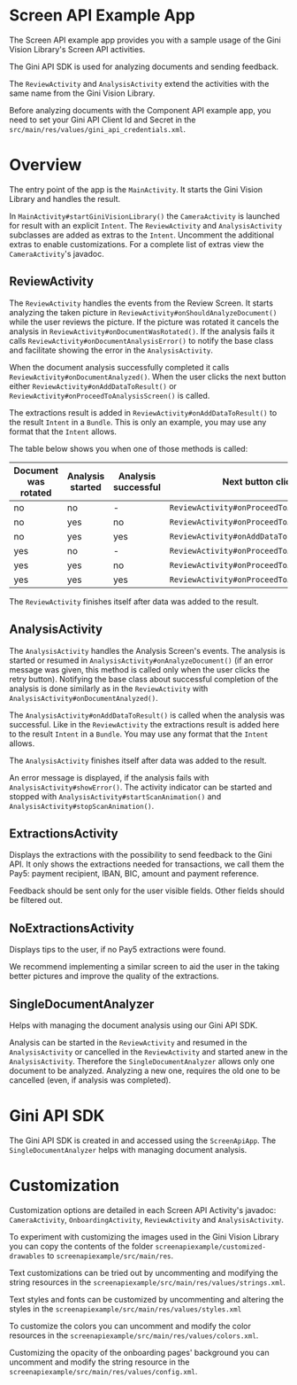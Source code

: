 Screen API Example App
=========================

The Screen API example app provides you with a sample usage of the Gini Vision Library's Screen API activities.

The Gini API SDK is used for analyzing documents and sending feedback.

The `ReviewActivity` and `AnalysisActivity` extend the activities with the same name from the Gini Vision Library.

Before analyzing documents with the Component API example app, you need to set your Gini API Client Id and Secret in the `src/main/res/values/gini_api_credentials.xml`.

Overview
========

The entry point of the app is the `MainActivity`. It starts the Gini Vision Library and handles the result.

In `MainActivity#startGiniVisionLibrary()` the `CameraActivity` is launched for result with an explicit `Intent`. The `ReviewActivity` and `AnalysisActivity` subclasses are added as extras to the `Intent`. Uncomment the additional extras to enable customizations. For a complete list of extras view the `CameraActivity`'s javadoc.

ReviewActivity
--------------

The `ReviewActivity` handles the events from the Review Screen. It starts analyzing the taken picture in `ReviewActivity#onShouldAnalyzeDocument()` while the user reviews the picture. If the picture was rotated it cancels the analysis in `ReviewActivity#onDocumentWasRotated()`. If the analysis fails it calls `ReviewActivity#onDocumentAnalysisError()` to notify the base class and facilitate showing the error in the `AnalysisActivity`. 

When the document analysis successfully completed it calls `ReviewActivity#onDocumentAnalyzed()`. When the user clicks the next button either `ReviewActivity#onAddDataToResult()` or `ReviewActivity#onProceedToAnalysisScreen()` is called.

The extractions result is added in `ReviewActivity#onAddDataToResult()` to the result `Intent` in a `Bundle`. This is only an example, you may use any format that the `Intent` allows.

The table below shows you when one of those methods is called:

|Document was rotated|Analysis started|Analysis successful|Next button clicked|
|---|---|---|---|
|no|no|-|`ReviewActivity#onProceedToAnalysisScreen()`|
|no|yes|no|`ReviewActivity#onProceedToAnalysisScreen()`|
|no|yes|yes|`ReviewActivity#onAddDataToResult()`|
|yes|no|-|`ReviewActivity#onProceedToAnalysisScreen()`|
|yes|yes|no|`ReviewActivity#onProceedToAnalysisScreen()`|
|yes|yes|yes|`ReviewActivity#onProceedToAnalysisScreen()`|

The `ReviewActivity` finishes itself after data was added to the result.

AnalysisActivity
----------------

The `AnalysisActivity` handles the Analysis Screen's events. The analysis is started or resumed in `AnalysisActivity#onAnalyzeDocument()` (if an error message was given, this method is called only when the user clicks the retry button). Notifying the base class about successful completion of the analysis is done similarly as in the `ReviewActivity` with `AnalysisActivity#onDocumentAnalyzed()`. 

The `AnalysisActivity#onAddDataToResult()` is called when the analysis was successful. Like in the `ReviewActivity` the extractions result is added here to the result `Intent` in a `Bundle`. You may use any format that the `Intent` allows. 
 
The `AnalysisActivity` finishes itself after data was added to the result.
 
An error message is displayed, if the analysis fails with `AnalysisActivity#showError()`. The activity indicator can be started and stopped with `AnalysisActivity#startScanAnimation()` and `AnalysisActivity#stopScanAnimation()`.

ExtractionsActivity
-------------------

Displays the extractions with the possibility to send feedback to the Gini API. It only shows the extractions needed for transactions, we call them the Pay5: payment recipient, IBAN, BIC, amount and payment reference.

Feedback should be sent only for the user visible fields. Other fields should be filtered out.

NoExtractionsActivity
---------------------

Displays tips to the user, if no Pay5 extractions were found. 

We recommend implementing a similar screen to aid the user in the taking better pictures and improve the quality of the extractions.

SingleDocumentAnalyzer
----------------------

Helps with managing the document analysis using our Gini API SDK. 

Analysis can be started in the `ReviewActivity` and resumed in the `AnalysisActivity` or cancelled in the `ReviewActivity` and started anew in the `AnalysisActivity`. Therefore the `SingleDocumentAnalyzer` allows only one document to be analyzed. Analyzing a new one, requires the old one to be cancelled (even, if analysis was completed).

Gini API SDK
============

The Gini API SDK is created in and accessed using the `ScreenApiApp`. The `SingleDocumentAnalyzer` helps with managing document analysis.

Customization
=============

Customization options are detailed in each Screen API Activity's javadoc: `CameraActivity`, `OnboardingActivity`, `ReviewActivity` and `AnalysisActivity`.

To experiment with customizing the images used in the Gini Vision Library you can copy the contents of the folder `screenapiexample/customized-drawables` to `screenapiexample/src/main/res`.

Text customizations can be tried out by uncommenting and modifying the string resources in the `screenapiexample/src/main/res/values/strings.xml`.

Text styles and fonts can be customized by uncommenting and altering the styles in the `screenapiexample/src/main/res/values/styles.xml`

To customize the colors you can uncomment and modify the color resources in the `screenapiexample/src/main/res/values/colors.xml`.

Customizing the opacity of the onboarding pages' background you can uncomment and modify the string resource in the `screenapiexample/src/main/res/values/config.xml`.



